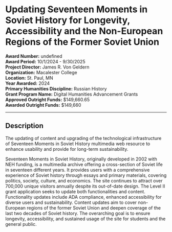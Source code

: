 
# Updating Seventeen Moments in Soviet History for Longevity, Accessibility and the Non-European Regions of the Former Soviet Union

**Award Number:** undefined  
**Award Period:** 10/1/2024 - 9/30/2025  
**Project Director:** James R. Von Geldern  
**Organization:** Macalester College  
**Location:** St. Paul, MN  
**Year Awarded:** 2024  
**Primary Humanities Discipline:** Russian History  
**Grant Program Name:** Digital Humanities Advancement Grants  
**Approved Outright Funds:** $149,660.65  
**Awarded Outright Funds:** $149,660  

---

## Description

<p>The updating of content and upgrading of the
technological infrastructure of Seventeen Moments in Soviet History multimedia
web resource to enhance usability and provide for long-term sustainability.</p>
<p>Seventeen Moments in Soviet History, originally developed in 2002 with NEH funding, is a multimedia archive offering a cross-section of Soviet life in seventeen different years. It provides users with a comprehensive experience of Soviet history through essays and primary materials, covering politics, society, culture, and economics. The site continues to attract over 700,000 unique visitors annually despite its out-of-date design. The Level II grant application seeks to update both functionalities and content. Functionality updates include ADA compliance, enhanced accessibility for diverse users and sustainability. Content updates aim to cover non-European regions of the former Soviet Union and deepen coverage of the last two decades of Soviet history. The overarching goal is to ensure longevity, accessibility, and sustained usage of the site for students and the general public.</p>
